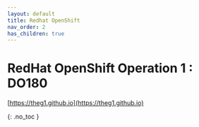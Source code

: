 ```yaml
---
layout: default
title: Redhat OpenShift
nav_order: 2
has_children: true
---
```


# RedHat OpenShift Operation 1 : DO180

[https://theg1.github.io](https://theg1.github.io)




{: .no_toc }
